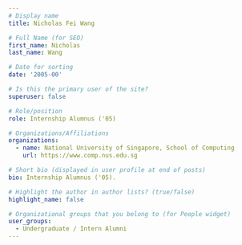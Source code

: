 ```yaml
---
# Display name
title: Nicholas Fei Wang

# Full Name (for SEO) 
first_name: Nicholas
last_name: Wang

# Date for sorting
date: '2005-00'

# Is this the primary user of the site?
superuser: false

# Role/position
role: Internship Alumnus ('05)

# Organizations/Affiliations
organizations:
  - name: National University of Singapore, School of Computing
    url: https://www.comp.nus.edu.sg

# Short bio (displayed in user profile at end of posts)
bio: Internship Alumnus ('05). 

# Highlight the author in author lists? (true/false)
highlight_name: false

# Organizational groups that you belong to (for People widget)
user_groups:
  - Undergraduate / Intern Alumni
---
```

